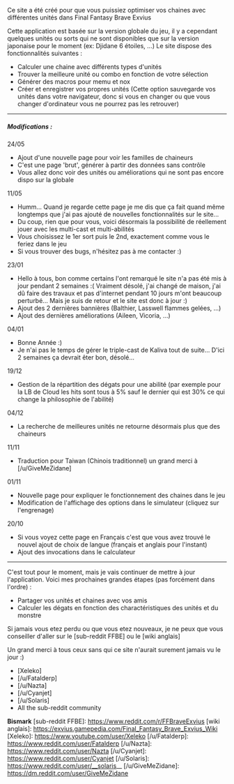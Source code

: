 Ce site a été créé pour que vous puissiez optimiser vos chaines avec différentes unités dans Final Fantasy Brave Exvius

Cette application est basée sur la version globale du jeu, il y a cependant quelques unités ou sorts qui ne sont disponibles que sur la version japonaise pour le moment (ex: Djidane 6 étoiles, ...)
Le site dispose des fonctionnalités suivantes :
 - Calculer une chaine avec différents types d'unités
 - Trouver la meilleure unité ou combo en fonction de votre sélection
 - Générer des macros pour memu et nox
 - Créer et enregistrer vos propres unités (Cette option sauvegarde vos unités dans votre navigateur, donc si vous en changer ou que vous changer d'ordinateur vous ne pourrez pas les retrouver)

---

##### Modifications :

24/05
- Ajout d'une nouvelle page pour voir les familles de chaineurs
- C'est une page 'brut', générer à partir des données sans contrôle
- Vous allez donc voir des unités ou améliorations qui ne sont pas encore dispo sur la globale

11/05
- Humm... Quand je regarde cette page je me dis que ça fait quand même longtemps que j'ai pas ajouté de nouvelles fonctionnalités sur le site...
- Du coup, rien que pour vous, voici désormais la possibilité de réellement jouer avec les multi-cast et multi-abilités
- Vous choisissez le 1er sort puis le 2nd, exactement comme vous le feriez dans le jeu
- Si vous trouver des bugs, n'hésitez pas à me contacter :)

23/01
 - Hello à tous, bon comme certains l'ont remarqué le site n'a pas été mis à jour pendant 2 semaines :( Vraiment désolé, j'ai changé de maison, j'ai dû faire des travaux et pas d'internet pendant 10 jours m'ont beaucoup perturbé... Mais je suis de retour et le site est donc à jour :)
 - Ajout des 2 dernières bannières (Balthier, Lasswell flammes gelées, ...)
 - Ajout des dernières améliorations (Aileen, Vicoria, ...)

04/01
 - Bonne Année :)
 - Je n'ai pas le temps de gérer le triple-cast de Kaliva tout de suite... D'ici 2 semaines ça devrait êter bon, désolé...

19/12
 - Gestion de la répartition des dégats pour une abilité (par exemple pour la LB de Cloud les hits sont tous à 5% sauf le dernier qui est 30% ce qui change la philosophie de l'abilité)

04/12
- La recherche de meilleures unités ne retourne désormais plus que des chaineurs

11/11
 - Traduction pour Taiwan (Chinois traditionnel) un grand merci à [/u/GiveMeZidane]

01/11
 - Nouvelle page pour expliquer le fonctionnement des chaines dans le jeu
 - Modification de l'affichage des options dans le simulateur (cliquez sur l'engrenage)

20/10
 - Si vous voyez cette page en Français c'est que vous avez trouvé le nouvel ajout de choix de langue (français et anglais pour l'instant)
 - Ajout des invocations dans le calculateur

---

C'est tout pour le moment, mais je vais continuer de mettre à jour l'application.
Voici mes prochaines grandes étapes (pas forcément dans l'ordre) :
 - Partager vos unités et chaines avec vos amis
 - Calculer les dégats en fonction des charactéristiques des unités et du monstre

Si jamais vous etez perdu ou que vous etez nouveaux, je ne peux que vous conseiller d'aller sur le [sub-reddit FFBE] ou le [wiki anglais]

Un grand merci à tous ceux sans qui ce site n'aurait surement jamais vu le jour :)
 - [Xeleko]
 - [/u/Fatalderp]
 - [/u/Nazta]
 - [/u/Cyanjet]
 - [/u/Solaris]
 - All the sub-reddit community

**Bismark**
[sub-reddit FFBE]: https://www.reddit.com/r/FFBraveExvius
[wiki anglais]: https://exvius.gamepedia.com/Final_Fantasy_Brave_Exvius_Wiki
[Xeleko]: https://www.youtube.com/user/Xeleko
[/u/Fatalderp]: https://www.reddit.com/user/Fatalderp
[/u/Nazta]: https://www.reddit.com/user/Nazta
[/u/Cyanjet]: https://www.reddit.com/user/Cyanjet
[/u/Solaris]: https://www.reddit.com/user/__solaris__
[/u/GiveMeZidane]: https://dm.reddit.com/user/GiveMeZidane

